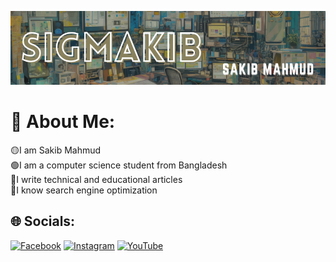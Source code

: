 ![Sakib Mahmud](https://raw.githubusercontent.com/Sigmakib2/Sigmakib2/main/SIGMAKIB%20GitHub.png)

# 💫 About Me:
🟡I am Sakib Mahmud<br>🟢I am a computer science student from Bangladesh<br>🔴I write technical and educational articles<br>🔘I know search engine optimization


## 🌐 Socials:
[![Facebook](https://img.shields.io/badge/Facebook-%231877F2.svg?logo=Facebook&logoColor=white)](https://facebook.com/sakib.mahmud.9022) [![Instagram](https://img.shields.io/badge/Instagram-%23E4405F.svg?logo=Instagram&logoColor=white)](https://instagram.com/sakib_mahmud_007) [![YouTube](https://img.shields.io/badge/YouTube-%23FF0000.svg?logo=YouTube&logoColor=white)](https://youtube.com/c/ITBroBangla) 
